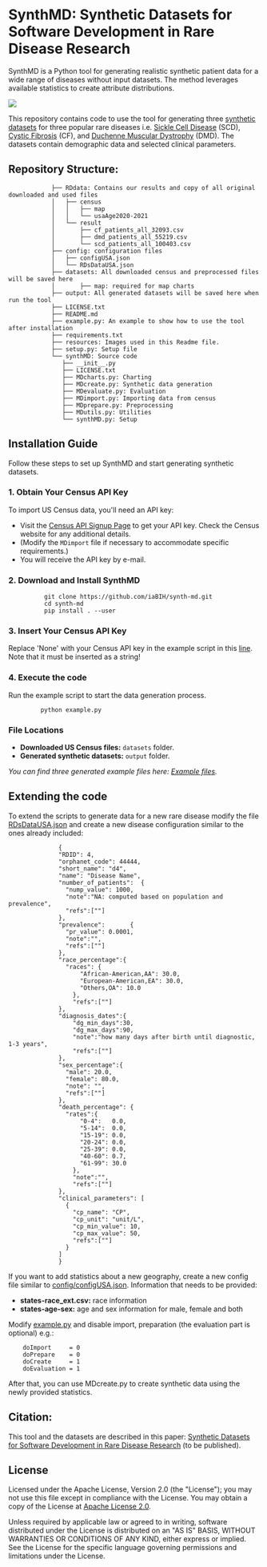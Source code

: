 # SynthMD: Synthetic Datasets for Software Development in Rare Disease Research

SynthMD is a Python tool for generating realistic synthetic patient data for a wide range of diseases 
without input datasets. The method leverages available statistics to create attribute distributions. 

![](https://github.com/iaBIH/synth-md/blob/main/resources/RDsStats.png)

This repository contains code to use the tool for generating three [synthetic datasets](https://github.com/iaBIH/synth-md/edit/main/rare_disease_datasets) for three popular rare diseases i.e. [Sickle Cell Disease](https://en.wikipedia.org/wiki/Sickle_cell_disease) (SCD), [Cystic Fibrosis](https://en.wikipedia.org/wiki/Cystic_fibrosis) (CF), and [Duchenne Muscular Dystrophy](https://en.wikipedia.org/wiki/Duchenne_muscular_dystrophy) (DMD). The datasets contain demographic data and selected clinical parameters.

## Repository Structure:

                ├── RDdata: Contains our results and copy of all original downloaded and used files 
                │   ├── census
                │   │   ├── map
                │   │   └── usaAge2020-2021
                │   └── result
                │       ├── cf_patients_all_32093.csv
                │       ├── dmd_patients_all_55219.csv
                │       └── scd_patients_all_100403.csv
                ├── config: configuration files
                │   ├── configUSA.json
                │   └── RDsDataUSA.json
                ├── datasets: All downloaded census and preprocessed files will be saved here
                │       ├── map: required for map charts
                ├── output: All generated datasets will be saved here when run the tool 
                ├── LICENSE.txt
                ├── README.md
                ├── example.py: An example to show how to use the tool after installation
                ├── requirements.txt
                ├── resources: Images used in this Readme file.
                ├── setup.py: Setup file 
                └── synthMD: Source code
                   ├── __init__.py
                   ├── LICENSE.txt
                   ├── MDcharts.py: Charting 
                   ├── MDcreate.py: Synthetic data generation
                   ├── MDevaluate.py: Evaluation 
                   ├── MDimport.py: Importing data from census 
                   ├── MDprepare.py: Preprocessing 
                   ├── MDutils.py: Utilities 
                   └── synthMD.py: Setup                

## Installation Guide

Follow these steps to set up SynthMD and start generating synthetic datasets.
  
### 1. Obtain Your Census API Key
To import US Census data, you'll need an API key:
- Visit the [Census API Signup Page](https://api.census.gov/data/key_signup.html) to get your API key. Check the Census website for any additional details.
- (Modify the `MDimport` file if necessary to accommodate specific requirements.)
- You will receive the API key by e-mail.

### 2. Download and Install SynthMD

              git clone https://github.com/iaBIH/synth-md.git
              cd synth-md
              pip install . --user 

### 3. Insert Your Census API Key
Replace 'None' with your Census API key in the example script in this [line](https://github.com/iaBIH/synth-md/blob/73abf642d45b895a608644c3728bc1730dd8d770/example.py#L5).
Note that it must be inserted as a string!

### 4. Execute the code
Run the example script to start the data generation process.

             python example.py

### File Locations
- **Downloaded US Census files:** `datasets` folder.
- **Generated synthetic datasets:** `output` folder.

_You can find three generated example files here: [Example files](https://github.com/iaBIH/synth-md/blob/main/output)._

## Extending the code

To extend the scripts to generate data for a new rare disease modify the file [RDsDataUSA.json](https://github.com/iaBIH/synth-md/blob/main/config/RDsDataUSA.json) and create a new disease configuration similar to the ones already included:
  
                  {
                  "RDID": 4,
                  "orphanet_code": 44444,
                  "short_name": "d4",
                  "name": "Disease Name",
                  "number_of_patients":  {
                    "nump_value": 1000,
                    "note":"NA: computed based on population and prevalence",
                    "refs":[""]  
                  },   
                  "prevalence":       {
                    "pr_value": 0.0001,
                    "note":"",
                    "refs":[""]  
                  },   
                  "race_percentage":{
                    "races": {
                        "African-American,AA": 30.0,
                        "European-American,EA": 30.0,
                        "Others,OA": 10.0
                      },
                      "refs":[""]        
                  },
                  "diagnosis_dates":{
                      "dg_min_days":30,
                      "dg_max_days":90,
                      "note":"how many days after birth until diagnostic, 1-3 years",
                      "refs":[""]     
                  },
                  "sex_percentage":{
                    "male": 20.0,
                    "female": 80.0,
                    "note": "",
                    "refs":[""]     
                  },
                  "death_percentage": {
                    "rates":{
                        "0-4":   0.0,
                        "5-14":  0.0,
                        "15-19": 0.0,
                        "20-24": 0.0,
                        "25-39": 0.0,
                        "40-60": 0.7,
                        "61-99": 30.0
                      },
                      "note":"",
                      "refs":[""]        
                  },
                  "clinical_parameters": [
                    {
                      "cp_name": "CP",
                      "cp_unit": "unit/L",
                      "cp_min_value": 10,
                      "cp_max_value": 50,
                      "refs":[""]            
                    }
                  ]
                  }
                

  If you want to add statistics about a new geography, create a new config file similar to 
  [config/configUSA.json](https://github.com/iaBIH/synth-md/blob/main/config/configUSA.json). Information that needs to be provided:
     
- **states-race_ext.csv:** race information
- **states-age-sex:** age and sex information for male, female and both

Modify [example.py](https://github.com/iaBIH/synth-md/blob/main/example.py) and disable import, preparation (the evaluation part is optional) e.g.:

        doImport     = 0
        doPrepare    = 0
        doCreate     = 1 
        doEvaluation = 1    
  
After that, you can use MDcreate.py to create synthetic data using the newly provided statistics.

## Citation: 

This tool and the datasets are described in this paper: [Synthetic Datasets for Software Development in Rare Disease Research]() (to be published). 
  
## License

Licensed under the Apache License, Version 2.0 (the "License"); you may not use this file except in compliance with the License. You may obtain a copy of the License at [Apache License 2.0](http://www.apache.org/licenses/LICENSE-2.0).

Unless required by applicable law or agreed to in writing, software distributed under the License is distributed on an "AS IS" BASIS, WITHOUT WARRANTIES OR CONDITIONS OF ANY KIND, either express or implied. See the License for the specific language governing permissions and limitations under the License.
